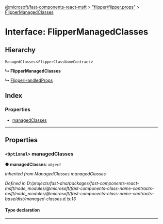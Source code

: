 [@microsoft/fast-components-react-msft](../README.md) > ["flipper/flipper.props"](../modules/_flipper_flipper_props_.md) > [FlipperManagedClasses](../interfaces/_flipper_flipper_props_.flippermanagedclasses.md)

# Interface: FlipperManagedClasses

## Hierarchy

 `ManagedClasses`<`FlipperClassNameContract`>

**↳ FlipperManagedClasses**

↳  [FlipperHandledProps](_flipper_flipper_props_.flipperhandledprops.md)

## Index

### Properties

* [managedClasses](_flipper_flipper_props_.flippermanagedclasses.md#managedclasses)

---

## Properties

<a id="managedclasses"></a>

### `<Optional>` managedClasses

**● managedClasses**: *`object`*

*Inherited from ManagedClasses.managedClasses*

*Defined in D:/projects/fast-dna/packages/fast-components-react-msft/node_modules/@microsoft/fast-components-class-name-contracts-msft/node_modules/@microsoft/fast-components-class-name-contracts-base/dist/managed-classes.d.ts:13*

#### Type declaration

___

